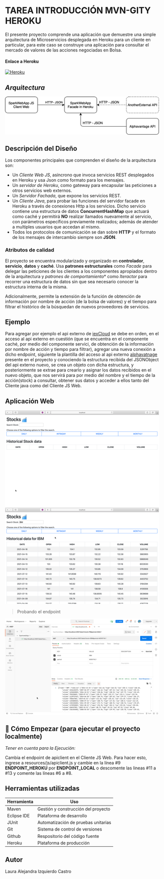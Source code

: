 # TAREA INTRODUCCIÓN MVN-GITY HEROKU
El presente proyecto comprende una aplicación que demuestre una simple arquitectura de Microservicios desplegada en Heroku para un cliente en particular, para este caso se construye una aplicación para consultar el mercado de valores de las acciones negociadas en Bolsa.

#### Enlace a Heroku
[![Heroku](https://img.icons8.com/color/48/000000/heroku.png)](https://sparkwebapp-taller01.herokuapp.com)

## _Arquitectura_
![](resources/modelDiagram.png)

## Descripción del Diseño
Los componentes principales que comprenden el diseño de la arquitectura son:
- Un *Cliente Web JS*, asíncrono que invoca servicios REST desplegados en Heroku y usa Json como formato para los mensajes.
- Un *servidor de Heroku*, como gateway para encapsular las peticiones a otros servicios web externos.
- Un *Servidor Fachada*, que expone los servicios REST.
- Un *Cliente Java*, para probar las funciones del servidor facade en Heroku a través de conexiones Http a los servicios. Dicho servicio contiene una estructura de datos **ConcurrentHashMap** que actuará como caché y permitirá **NO** realizar llamados nuevamente al servicio, con parámetros específicos previamente realizados; además de atender a multiples usuarios que accedan al mismo.
- Todos los protocolos de comunicación se dan sobre **HTTP** y el formato de los mensajes de intercambio siempre son **JSON**.

### Atributos de calidad
El proyecto se encuentra modularizado y organizado en **controlador**, **servicio**, **datos** y **caché**. Usa **patrones estructurales** como *Facade* para delegar las peticiones de los clientes a los componentes apropiados dentro de la arquitectura  y *patrones de comportamiento** como *Iteractor* para recorrer una estructura de datos sin que sea necesario conocer la estructura interna de la misma.

Adicionalmente, permite la extensión de la función de obtención de información por nombre de acción (de la bolsa de valores) y el tiempo para filtrar el histórico de la búsquedan de nuevos proveedores de servicios.

## Ejemplo
Para agregar por ejemplo el api externo de [iexCloud](https://iexcloud.io) se debe en orden, en el acceso al api externo en cuestión (que se encuentra en el componente caché, por medio del componente servici, de obtención de la información por nombre de acción y tiempo para filtrar), agregar una nueva conexión a dicho endpoint, siguiente la plantilla del acceso al api externo [alphavatnage](https://www.alphavantage.co/documentation/) presente en el proyecto y conociendo la estructura recibida del JSONObject del api externo nuevo, se crea un objeto con dicha estructura, y posteriormente se extrae para crearlo y asignar los datos recibidos en el nuevo objeto, que nos servirá para por medio del nombre y el tiempo de la acción(stock) a consultar, obtener sus datos y acceder a ellos tanto del Cliente java como del Cliente JS Web.

## Aplicación Web

![](resources/view.png)
![](resources/posView.png)

> Probando el endpoint

![](resources/endpoint1.png)

## 🏁 Cómo Empezar (para ejecutar el proyecto localmente)

*Tener en cuenta para la Ejecución:*

Cambia el endpoint de apiclient en el Cliente JS Web. Para hacer esto, ingrese a resources/js/apiclient.js y cambie en la línea #9 **ENDPOINT_HEROKU** por **ENDPOINT_LOCAL** o descomente las lineas #11 a #13 y comente las líneas #6 a #8.


## Herramientas utilizadas

| Herramienta | Uso |
| ------ | ------ |
| Maven | Gestión y construcción del proyecto |
| Eclipse IDE | Plataforma de desarrollo |
| JUnit | Automatización de pruebas unitarias |
| Git | Sistema de control de versiones |
| Github | Respositorio del código fuente |
| Heroku | Plataforma de producción |

## Autor
Laura Alejandra Izquierdo Castro
